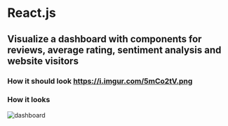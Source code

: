 # React.js
## Visualize a dashboard with components for reviews, average rating, sentiment analysis and website visitors
### How it should look https://i.imgur.com/5mCo2tV.png
### How it looks
![dashboard](https://user-images.githubusercontent.com/102000054/170123940-d6d263cb-abbe-4e7c-a61f-dc06b8fc746a.png)
